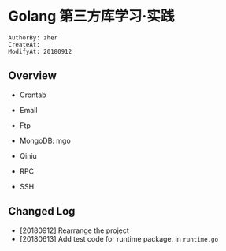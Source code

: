 Golang 第三方库学习·实践
=======================
```
AuthorBy: zher
CreateAt:
ModifyAt: 20180912
```

## Overview

- Crontab

- Email

- Ftp

- MongoDB: mgo

- Qiniu

- RPC

- SSH

## Changed Log

- [20180912] Rearrange the project
- [20180613] Add test code for runtime package. in `runtime.go`
